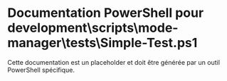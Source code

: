 # Documentation PowerShell pour development\scripts\mode-manager\tests\Simple-Test.ps1

Cette documentation est un placeholder et doit être générée par un outil PowerShell spécifique.
